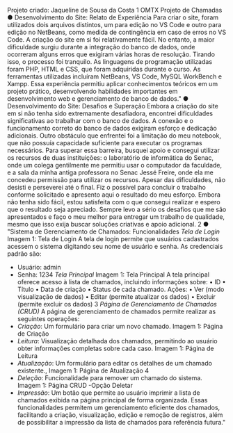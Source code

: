 Projeto criado: Jaqueline de Sousa da Costa
1
OMTX
Projeto de Chamadas
● Desenvolvimento do Site: Relato de Experiência
Para criar o site, foram utilizados dois arquivos distintos, um para edição no VS Code e
outro para edição no NetBeans, como medida de contingência em caso de erros no VS Code.
A criação do site em si foi relativamente fácil. No entanto, a maior dificuldade surgiu
durante a integração do banco de dados, onde ocorreram alguns erros que exigiram várias horas
de resolução. Tirando isso, o processo foi tranquilo.
As linguagens de programação utilizadas foram PHP, HTML e CSS, que foram adquiridas
durante o curso. As ferramentas utilizadas incluíram NetBeans, VS Code, MySQL WorkBench e
Xampp.
Essa experiência permitiu aplicar conhecimentos teóricos em um projeto prático,
desenvolvendo habilidades importantes em desenvolvimento web e gerenciamento de banco de
dados."
● Desenvolvimento do Site: Desafios e Superação
Embora a criação do site em si não tenha sido extremamente desafiadora, encontrei
dificuldades significativas ao trabalhar com o banco de dados. A conexão e o funcionamento
correto do banco de dados exigiram esforço e dedicação adicionais.
Outro obstáculo que enfrentei foi a limitação do meu notebook, que não possuía capacidade
suficiente para executar os programas necessários. Para superar essa barreira, busquei apoio e
consegui utilizar os recursos de duas instituições: o laboratório de informática do Senac, onde um
colega gentilmente me permitiu usar o computador da faculdade, e a sala da minha antiga
professora no Senac Jessé Freire, onde ela me concedeu permissão para utilizar os recursos.
Apesar das dificuldades, não desisti e perseverei até o final. Fiz o possível para concluir o
trabalho conforme solicitado e apresento aqui o resultado do meu esforço. Embora não tenha sido
fácil, estou satisfeita com o que consegui realizar e espero que o resultado seja apreciado. Sempre
levo a sério os desafios que me são apresentados e faço o meu melhor para entregar um trabalho
de qualidade, mesmo que isso exija buscar soluções criativas e apoio adicional.
2
● "Sistema de Gerenciamento de Chamados: Funcionalidades
*Tela de Login*
Imagem 1: Tela de Login
A tela de login permite que usuários cadastrados acessem o sistema digitando seu nome de
usuário e senha. As credenciais padrão são:
- Usuário: admin
- Senha: 1234
*Tela Principal*
Imagem 1: Tela Principal
A tela principal oferece acesso à lista de chamados, incluindo informações sobre:
• ID
• Título
• Data de criação
• Status de cada chamado.
Ações:
• Ver (modo visualização de dados)
• Editar (permite atualizar os dados)
• Excluir (permite excluir os dados)
3
*Página de Gerenciamento de Chamados (CRUD)*
A página de gerenciamento de chamados permite realizar as seguintes operações:
- *Criação*: Um formulário para criar um novo chamado.
Imagem 1: Página de Criação
- *Leitura*: Visualização detalhada dos chamados, permitindo ao usuário obter
informações completas sobre cada caso.
Imagem 1: Página de Leitura
- *Atualização*: Um formulário para editar os detalhes de um chamado existente.,
Imagem 1: Página de Atualização
4
- *Deleção*: Funcionalidade para remover um chamado do sistema.
Imagem 1: Página CRUD -Opção Deletar
- *Impressão*: Um botão que permite ao usuário imprimir a lista de chamados exibida na
página principal de forma organizada.
Essas funcionalidades permitem um gerenciamento eficiente dos chamados, facilitando a
criação, visualização, edição e remoção de registros, além de possibilitar a impressão da lista de
chamados para referência futura."
